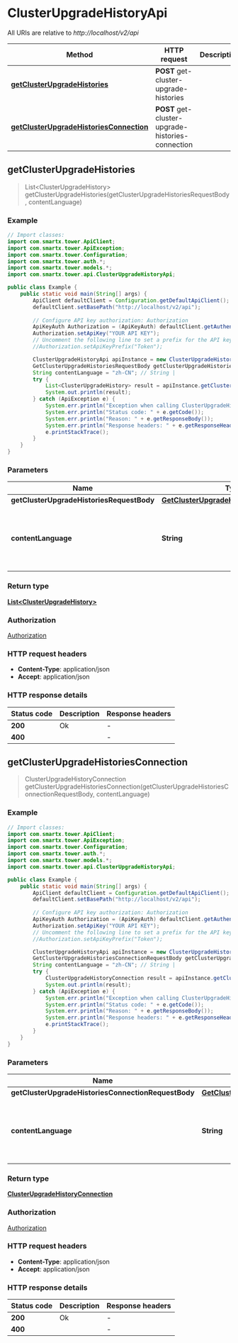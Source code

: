 # ClusterUpgradeHistoryApi

All URIs are relative to *http://localhost/v2/api*

Method | HTTP request | Description
------------- | ------------- | -------------
[**getClusterUpgradeHistories**](ClusterUpgradeHistoryApi.md#getClusterUpgradeHistories) | **POST** get-cluster-upgrade-histories | 
[**getClusterUpgradeHistoriesConnection**](ClusterUpgradeHistoryApi.md#getClusterUpgradeHistoriesConnection) | **POST** get-cluster-upgrade-histories-connection | 



## getClusterUpgradeHistories

> List&lt;ClusterUpgradeHistory&gt; getClusterUpgradeHistories(getClusterUpgradeHistoriesRequestBody, contentLanguage)



### Example

```java
// Import classes:
import com.smartx.tower.ApiClient;
import com.smartx.tower.ApiException;
import com.smartx.tower.Configuration;
import com.smartx.tower.auth.*;
import com.smartx.tower.models.*;
import com.smartx.tower.api.ClusterUpgradeHistoryApi;

public class Example {
    public static void main(String[] args) {
        ApiClient defaultClient = Configuration.getDefaultApiClient();
        defaultClient.setBasePath("http://localhost/v2/api");
        
        // Configure API key authorization: Authorization
        ApiKeyAuth Authorization = (ApiKeyAuth) defaultClient.getAuthentication("Authorization");
        Authorization.setApiKey("YOUR API KEY");
        // Uncomment the following line to set a prefix for the API key, e.g. "Token" (defaults to null)
        //Authorization.setApiKeyPrefix("Token");

        ClusterUpgradeHistoryApi apiInstance = new ClusterUpgradeHistoryApi(defaultClient);
        GetClusterUpgradeHistoriesRequestBody getClusterUpgradeHistoriesRequestBody = new GetClusterUpgradeHistoriesRequestBody(); // GetClusterUpgradeHistoriesRequestBody | 
        String contentLanguage = "zh-CN"; // String | 
        try {
            List<ClusterUpgradeHistory> result = apiInstance.getClusterUpgradeHistories(getClusterUpgradeHistoriesRequestBody, contentLanguage);
            System.out.println(result);
        } catch (ApiException e) {
            System.err.println("Exception when calling ClusterUpgradeHistoryApi#getClusterUpgradeHistories");
            System.err.println("Status code: " + e.getCode());
            System.err.println("Reason: " + e.getResponseBody());
            System.err.println("Response headers: " + e.getResponseHeaders());
            e.printStackTrace();
        }
    }
}
```

### Parameters


Name | Type | Description  | Notes
------------- | ------------- | ------------- | -------------
 **getClusterUpgradeHistoriesRequestBody** | [**GetClusterUpgradeHistoriesRequestBody**](GetClusterUpgradeHistoriesRequestBody.md)|  |
 **contentLanguage** | **String**|  | [optional] [default to en-US] [enum: zh-CN, en-US]

### Return type

[**List&lt;ClusterUpgradeHistory&gt;**](ClusterUpgradeHistory.md)

### Authorization

[Authorization](../README.md#Authorization)

### HTTP request headers

- **Content-Type**: application/json
- **Accept**: application/json


### HTTP response details
| Status code | Description | Response headers |
|-------------|-------------|------------------|
| **200** | Ok |  -  |
| **400** |  |  -  |


## getClusterUpgradeHistoriesConnection

> ClusterUpgradeHistoryConnection getClusterUpgradeHistoriesConnection(getClusterUpgradeHistoriesConnectionRequestBody, contentLanguage)



### Example

```java
// Import classes:
import com.smartx.tower.ApiClient;
import com.smartx.tower.ApiException;
import com.smartx.tower.Configuration;
import com.smartx.tower.auth.*;
import com.smartx.tower.models.*;
import com.smartx.tower.api.ClusterUpgradeHistoryApi;

public class Example {
    public static void main(String[] args) {
        ApiClient defaultClient = Configuration.getDefaultApiClient();
        defaultClient.setBasePath("http://localhost/v2/api");
        
        // Configure API key authorization: Authorization
        ApiKeyAuth Authorization = (ApiKeyAuth) defaultClient.getAuthentication("Authorization");
        Authorization.setApiKey("YOUR API KEY");
        // Uncomment the following line to set a prefix for the API key, e.g. "Token" (defaults to null)
        //Authorization.setApiKeyPrefix("Token");

        ClusterUpgradeHistoryApi apiInstance = new ClusterUpgradeHistoryApi(defaultClient);
        GetClusterUpgradeHistoriesConnectionRequestBody getClusterUpgradeHistoriesConnectionRequestBody = new GetClusterUpgradeHistoriesConnectionRequestBody(); // GetClusterUpgradeHistoriesConnectionRequestBody | 
        String contentLanguage = "zh-CN"; // String | 
        try {
            ClusterUpgradeHistoryConnection result = apiInstance.getClusterUpgradeHistoriesConnection(getClusterUpgradeHistoriesConnectionRequestBody, contentLanguage);
            System.out.println(result);
        } catch (ApiException e) {
            System.err.println("Exception when calling ClusterUpgradeHistoryApi#getClusterUpgradeHistoriesConnection");
            System.err.println("Status code: " + e.getCode());
            System.err.println("Reason: " + e.getResponseBody());
            System.err.println("Response headers: " + e.getResponseHeaders());
            e.printStackTrace();
        }
    }
}
```

### Parameters


Name | Type | Description  | Notes
------------- | ------------- | ------------- | -------------
 **getClusterUpgradeHistoriesConnectionRequestBody** | [**GetClusterUpgradeHistoriesConnectionRequestBody**](GetClusterUpgradeHistoriesConnectionRequestBody.md)|  |
 **contentLanguage** | **String**|  | [optional] [default to en-US] [enum: zh-CN, en-US]

### Return type

[**ClusterUpgradeHistoryConnection**](ClusterUpgradeHistoryConnection.md)

### Authorization

[Authorization](../README.md#Authorization)

### HTTP request headers

- **Content-Type**: application/json
- **Accept**: application/json


### HTTP response details
| Status code | Description | Response headers |
|-------------|-------------|------------------|
| **200** | Ok |  -  |
| **400** |  |  -  |

